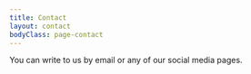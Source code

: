 ```yaml
---
title: Contact
layout: contact
bodyClass: page-contact
---
```


You can write to us by email or any of our social media pages. 
